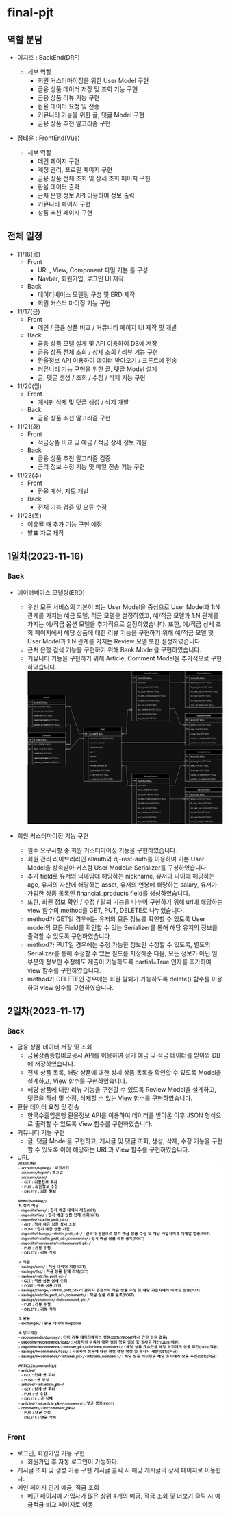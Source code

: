 # final-pjt

## 역할 분담

- 이지호 : BackEnd(DRF)

  - 세부 역할
    - 회원 커스터마이징을 위한 User Model 구현
    - 금융 상품 데이터 저장 및 조회 기능 구현
    - 금융 상품 리뷰 기능 구현
    - 환율 데이터 요청 및 전송
    - 커뮤니티 기능을 위한 글, 댓글 Model 구현
    - 금융 상품 추천 알고리즘 구현

- 정태윤 : FrontEnd(Vue)
  - 세부 역할
    - 메인 페이지 구현
    - 계정 관리, 프로필 페이지 구현
    - 금융 상품 전체 조회 및 상세 조회 페이지 구현
    - 환율 데이터 출력
    - 근처 은행 정보 API 이용하여 정보 출력
    - 커뮤니티 페이지 구현
    - 상품 추천 페이지 구현

## 전체 일정

- 11/16(목)
  - Front
    - URL, View, Component 파일 기본 틀 구성
    - Navbar, 회원가입, 로그인 UI 제작
  - Back
    - 데이터베이스 모델링 구성 및 ERD 제작
    - 회원 커스터 마이징 기능 구현
- 11/17(금)
  - Front
    - 메인 / 금융 상품 비교 / 커뮤니티 페이지 UI 제작 및 개발
  - Back
    - 금융 상품 모델 설계 및 API 이용하여 DB에 저장
    - 금융 상품 전체 조회 / 상세 조회 / 리뷰 기능 구현
    - 환율정보 API 이용하여 데이터 받아오기 / 프론트에 전송
    - 커뮤니티 기능 구현을 위한 글, 댓글 Model 설계
    - 글, 댓글 생성 / 조회 / 수정 / 삭제 기능 구현
- 11/20(월)
  - Front
    - 게시판 삭제 및 댓글 생성 / 삭제 개발
  - Back
    - 금융 상품 추천 알고리즘 구현
- 11/21(화)
  - Front
    - 적금상품 비교 및 예금 / 적금 상세 정보 개발
  - Back
    - 금융 상품 추천 알고리즘 검증
    - 금리 정보 수정 기능 및 메일 전송 기능 구현
- 11/22(수)
  - Front
    - 환율 계산, 지도 개발
  - Back
    - 전체 기능 검증 및 오류 수정
- 11/23(목)
  - 여유될 때 추가 기능 구현 예정
  - 발표 자료 제작

## 1일차(2023-11-16)

### Back

- 데이터베이스 모델링(ERD)

  - 우선 모든 서비스의 기본이 되는 User Model을 중심으로 User Model과 1:N 관계를 가지는 예금 모델, 적금 모델을 설정하였고, 예/적금 모델과 1:N 관계를 가지는 예/적금 옵션 모델을 추가적으로 설정하였습니다. 또한, 예/적금 상세 조회 페이지에서 해당 상품에 대한 리뷰 기능을 구현하기 위해 예/적금 모델 및 User Model과 1:N 관계를 가지는 Review 모델 또한 설정하였습니다.
  - 근처 은행 검색 기능을 구현하기 위해 Bank Model을 구현하였습니다.
  - 커뮤니티 기능을 구현하기 위해 Article, Comment Model을 추가적으로 구현하였습니다.
    ![ERD](back/First_ERD.jpg)

- 회원 커스터마이징 기능 구현
  - 필수 요구사항 중 회원 커스터마이징 기능을 구현하였습니다.
  - 회원 관리 라이브러리인 allauth와 dj-rest-auth를 이용하여 기본 User Model을 상속받아 커스텀 User Model과 Serializer를 구성하였습니다.
  - 추가 field로 유저의 닉네임에 해당하는 nickname, 유저의 나이에 해당하는 age, 유저의 자산에 해당하는 asset, 유저의 연봉에 해당하는 salary, 유저가 가입한 상품 목록인 financial_products field를 생성하였습니다.
  - 또한, 회원 정보 확인 / 수정 / 탈퇴 기능을 나누어 구현하기 위해 url에 해당하는 view 함수의 method를 GET, PUT, DELETE로 나누었습니다.
  - method가 GET일 경우에는 유저의 모든 정보를 확인할 수 있도록 User model의 모든 Field를 확인할 수 있는 Serializer를 통해 해당 유저의 정보를 출력할 수 있도록 구현하였습니다.
  - method가 PUT일 경우에는 수정 가능한 정보만 수정할 수 있도록, 별도의 Serializer를 통해 수정할 수 있는 필드를 지정해준 다음, 모든 정보가 아닌 일부분의 정보만 수정해도 제출이 가능하도록 partial=True 인자를 추가하여 view 함수를 구현하였습니다.
  - method가 DELETE인 경우에는 회원 탈퇴가 가능하도록 delete() 함수를 이용하여 view 함수를 구현하였습니다.

## 2일차(2023-11-17)

### Back

- 금융 상품 데이터 저장 및 조회
  - 금융상품통합비교공시 API를 이용하여 정기 예금 및 적금 데이터를 받아와 DB에 저장하였습니다.
  - 전체 상품 목록, 해당 상품에 대한 상세 상품 목록을 확인할 수 있도록 Model을 설계하고, View 함수를 구현하였습니다.
  - 해당 상품에 대한 리뷰 기능을 구현할 수 있도록 Review Model을 설계하고, 댓글을 작성 및 수정, 삭제할 수 있는 View 함수를 구현하였습니다.
- 환율 데이터 요청 및 전송
  - 한국수출입은행 환율정보 API를 이용하여 데이터를 받아온 이후 JSON 형식으로 출력할 수 있도록 View 함수를 구현하였습니다.
- 커뮤니티 기능 구현
  - 글, 댓글 Model을 구현하고, 게시글 및 댓글 조회, 생성, 삭제, 수정 기능을 구현할 수 있도록 이에 해당하는 URL과 View 함수를 구현하였습니다.
- URL
  ![URL](back/URL.JPG)

### Front

- 로그인, 회원가입 기능 구현
  - 회원가입 후 자동 로그인이 가능하다.
- 게시글 조회 및 생성 기능 구현
  게시글 클릭 시 해당 게시글의 상세 페이지로 이동한다.
- 메인 페이지 인기 예금, 적금 조회
  - 메인 페이지에 가입자가 많은 상위 4개의 예금, 적금 조회 및 더보기 클릭 시 예금적금 비교 페이지로 이동
